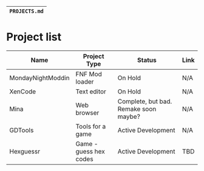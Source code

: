 |`PROJECTS.md`|
|-----------|

# Project list
|Name|Project Type|Status|Link|
|----|------------|------|----|
|MondayNightModdin|FNF Mod loader|On Hold|N/A|
|XenCode|Text editor|On Hold|N/A|
|Mina|Web browser|Complete, but bad. Remake soon maybe?|N/A|
|GDTools|Tools for a game|Active Development|N/A|
|Hexguessr|Game - guess hex codes|Active Development|TBD|
